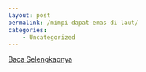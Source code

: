 ```yaml
---
layout: post
permalink: /mimpi-dapat-emas-di-laut/
categories:
    - Uncategorized
---
```


[Baca Selengkapnya](/02)